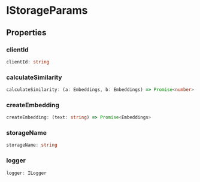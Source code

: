 # IStorageParams

## Properties

### clientId

```ts
clientId: string
```

### calculateSimilarity

```ts
calculateSimilarity: (a: Embeddings, b: Embeddings) => Promise<number>
```

### createEmbedding

```ts
createEmbedding: (text: string) => Promise<Embeddings>
```

### storageName

```ts
storageName: string
```

### logger

```ts
logger: ILogger
```
